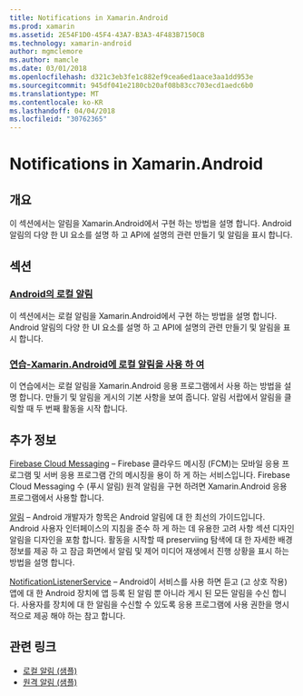 ```yaml
---
title: Notifications in Xamarin.Android
ms.prod: xamarin
ms.assetid: 2E54F1D0-45F4-43A7-B3A3-4F483B7150CB
ms.technology: xamarin-android
author: mgmclemore
ms.author: mamcle
ms.date: 03/01/2018
ms.openlocfilehash: d321c3eb3fe1c882ef9cea6ed1aace3aa1dd953e
ms.sourcegitcommit: 945df041e2180cb20af08b83cc703ecd1aedc6b0
ms.translationtype: MT
ms.contentlocale: ko-KR
ms.lasthandoff: 04/04/2018
ms.locfileid: "30762365"
---
```

# <a name="notifications-in-xamarinandroid"></a>Notifications in Xamarin.Android


## <a name="overview"></a>개요

이 섹션에서는 알림을 Xamarin.Android에서 구현 하는 방법을 설명 합니다. Android 알림의 다양 한 UI 요소를 설명 하 고 API에 설명의 관련 만들기 및 알림을 표시 합니다.


## <a name="sections"></a>섹션

### <a name="local-notifications-in-androidlocal-notificationsmd"></a>[Android의 로컬 알림](local-notifications.md)

이 섹션에서는 로컬 알림을 Xamarin.Android에서 구현 하는 방법을 설명 합니다. Android 알림의 다양 한 UI 요소를 설명 하 고 API에 설명의 관련 만들기 및 알림을 표시 합니다. 

### <a name="walkthrough---using-local-notifications-in-xamarinandroidlocal-notifications-walkthroughmd"></a>[연습-Xamarin.Android에 로컬 알림을 사용 하 여](local-notifications-walkthrough.md)  
 
이 연습에서는 로컬 알림을 Xamarin.Android 응용 프로그램에서 사용 하는 방법을 설명 합니다. 만들기 및 알림을 게시의 기본 사항을 보여 줍니다. 알림 서랍에서 알림을 클릭할 때 두 번째 활동을 시작 합니다. 


## <a name="for-further-reading"></a>추가 정보

[Firebase Cloud Messaging](~/android/data-cloud/google-messaging/firebase-cloud-messaging.md) &ndash; Firebase 클라우드 메시징 (FCM)는 모바일 응용 프로그램 및 서버 응용 프로그램 간의 메시징을 용이 하 게 하는 서비스입니다. Firebase Cloud Messaging 수 (푸시 알림) 원격 알림을 구현 하려면 Xamarin.Android 응용 프로그램에서 사용할 합니다.

[알림](http://developer.android.com/guide/topics/ui/notifiers/notifications.html) &ndash; Android 개발자가 항목은 Android 알림에 대 한 최선의 가이드입니다. Android 사용자 인터페이스의 지침을 준수 하 게 하는 데 유용한 고려 사항 섹션 디자인 알림을 디자인을 포함 합니다. 활동을 시작할 때 preserviing 탐색에 대 한 자세한 배경 정보를 제공 하 고 잠금 화면에서 알림 및 제어 미디어 재생에서 진행 상황을 표시 하는 방법을 설명 합니다. 

[NotificationListenerService](https://developer.xamarin.com/api/type/Android.Service.Notification.NotificationListenerService/) &ndash; Android이 서비스를 사용 하면 듣고 (고 상호 작용) 앱에 대 한 Android 장치에 앱 등록 된 알림 뿐 아니라 게시 된 모든 알림을 수신 합니다. 사용자를 장치에 대 한 알림을 수신할 수 있도록 응용 프로그램에 사용 권한을 명시적으로 제공 해야 하는 참고 합니다.





## <a name="related-links"></a>관련 링크

- [로컬 알림 (샘플)](https://developer.xamarin.com/samples/monodroid/LocalNotifications/)
- [원격 알림 (샘플)](https://developer.xamarin.com/samples/monodroid/RemoteNotifications/)
